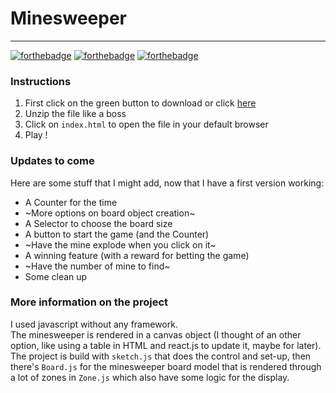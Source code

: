 # Minesweeper
-------------

[![forthebadge](http://forthebadge.com/images/badges/built-with-love.svg)](http://forthebadge.com) [![forthebadge](http://forthebadge.com/images/badges/uses-js.svg)](http://forthebadge.com) [![forthebadge](http://forthebadge.com/images/badges/check-it-out.svg)](http://forthebadge.com) 

### Instructions

1. First click on the green button to download or click [here](https://github.com/Sylhare/Minesweeper/archive/master.zip)
2. Unzip the file like a boss
3. Click on `index.html` to open the file in your default browser
4. Play !

### Updates to come

Here are some stuff that I might add, now that I have a first version working:

- A Counter for the time
- ~More options on board object creation~
- A Selector to choose the board size
- A button to start the game (and the Counter)
- ~Have the mine explode when you click on it~
- A winning feature (with a reward for betting the game)
- ~Have the number of mine to find~
- Some clean up


### More information on the project

I used javascript without any framework.</br> 
The minesweeper is rendered in a canvas object (I thought of an other option, like using a table in HTML and react.js to update it, maybe for later).</br>
The project is build with `sketch.js` that does the control and set-up, then there's `Board.js` for the minesweeper board model that is rendered through a lot of zones in `Zone.js` which also have some logic for the display.